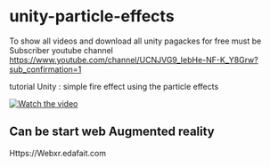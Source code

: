 # unity-particle-effects

To show all videos and download  all unity pagackes for free must be Subscriber youtube channel 
https://www.youtube.com/channel/UCNJVG9_IebHe-NF-K_Y8Grw?sub_confirmation=1


tutorial  Unity : simple fire effect using the particle effects 

[![Watch the video](https://img.youtube.com/vi/Cc-GaC7BPQE/0.jpg)](https://youtu.be/Cc-GaC7BPQE)


## Can be start web Augmented reality

Https://Webxr.edafait.com
